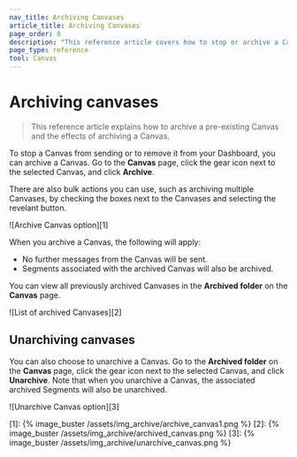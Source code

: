 ```yaml
---
nav_title: Archiving Canvases
article_title: Archiving Canvases
page_order: 0
description: "This reference article covers how to stop or archive a Canvas after the initial launch."
page_type: reference
tool: Canvas
---
```


# Archiving canvases

> This reference article explains how to archive a pre-existing Canvas and the effects of archiving a Canvas.

To stop a Canvas from sending or to remove it from your Dashboard, you can archive a Canvas. Go to the **Canvas** page, click the gear icon next to the selected Canvas, and click **Archive**.

There are also bulk actions you can use, such as archiving multiple Canvases, by checking the boxes next to the Canvases and selecting the revelant button. 

![Archive Canvas option][1]

When you archive a Canvas, the following will apply:
- No further messages from the Canvas will be sent.
- Segments associated with the archived Canvas will also be archived.

You can view all previously archived Canvases in the **Archived folder** on the **Canvas** page. 

![List of archived Canvases][2]

## Unarchiving canvases

You can also choose to unarchive a Canvas. Go to the **Archived folder** on the **Canvas** page, click the gear icon next to the selected Canvas, and click **Unarchive**. Note that when you unarchive a Canvas, the associated archived Segments will also be unarchived.

![Unarchive Canvas option][3]

[1]: {% image_buster /assets/img_archive/archive_canvas1.png %}
[2]: {% image_buster /assets/img_archive/archived_canvas.png %}
[3]: {% image_buster /assets/img_archive/unarchive_canvas.png %}
